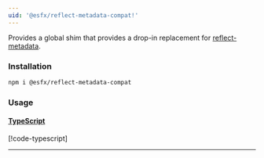 ```yaml
---
uid: '@esfx/reflect-metadata-compat!'
---
```


Provides a global shim that provides a drop-in replacement for [reflect-metadata](https://npmjs.com/packages/reflect-metadata).

### Installation

```sh
npm i @esfx/reflect-metadata-compat
```

### Usage

#### [TypeScript](#tab/ts)
[!code-typescript[](../examples/usage.ts)]
***
